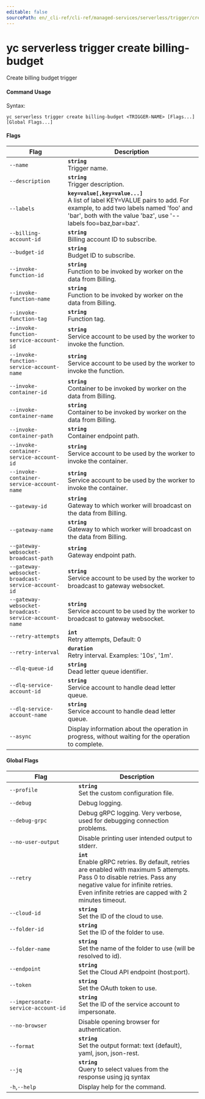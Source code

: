 ```yaml
---
editable: false
sourcePath: en/_cli-ref/cli-ref/managed-services/serverless/trigger/create/billing-budget.md
---
```


# yc serverless trigger create billing-budget

Create billing budget trigger

#### Command Usage

Syntax: 

`yc serverless trigger create billing-budget <TRIGGER-NAME> [Flags...] [Global Flags...]`

#### Flags

| Flag | Description |
|----|----|
|`--name`|<b>`string`</b><br/>Trigger name.|
|`--description`|<b>`string`</b><br/>Trigger description.|
|`--labels`|<b>`key=value[,key=value...]`</b><br/>A list of label KEY=VALUE pairs to add. For example, to add two labels named 'foo' and 'bar', both with the value 'baz', use '--labels foo=baz,bar=baz'.|
|`--billing-account-id`|<b>`string`</b><br/>Billing account ID to subscribe.|
|`--budget-id`|<b>`string`</b><br/>Budget ID to subscribe.|
|`--invoke-function-id`|<b>`string`</b><br/>Function to be invoked by worker on the data from Billing.|
|`--invoke-function-name`|<b>`string`</b><br/>Function to be invoked by worker on the data from Billing.|
|`--invoke-function-tag`|<b>`string`</b><br/>Function tag.|
|`--invoke-function-service-account-id`|<b>`string`</b><br/>Service account to be used by the worker to invoke the function.|
|`--invoke-function-service-account-name`|<b>`string`</b><br/>Service account to be used by the worker to invoke the function.|
|`--invoke-container-id`|<b>`string`</b><br/>Container to be invoked by worker on the data from Billing.|
|`--invoke-container-name`|<b>`string`</b><br/>Container to be invoked by worker on the data from Billing.|
|`--invoke-container-path`|<b>`string`</b><br/>Container endpoint path.|
|`--invoke-container-service-account-id`|<b>`string`</b><br/>Service account to be used by the worker to invoke the container.|
|`--invoke-container-service-account-name`|<b>`string`</b><br/>Service account to be used by the worker to invoke the container.|
|`--gateway-id`|<b>`string`</b><br/>Gateway to which worker will broadcast on the data from Billing.|
|`--gateway-name`|<b>`string`</b><br/>Gateway to which worker will broadcast on the data from Billing.|
|`--gateway-websocket-broadcast-path`|<b>`string`</b><br/>Gateway endpoint path.|
|`--gateway-websocket-broadcast-service-account-id`|<b>`string`</b><br/>Service account to be used by the worker to broadcast to gateway websocket.|
|`--gateway-websocket-broadcast-service-account-name`|<b>`string`</b><br/>Service account to be used by the worker to broadcast to gateway websocket.|
|`--retry-attempts`|<b>`int`</b><br/>Retry attempts, Default: 0|
|`--retry-interval`|<b>`duration`</b><br/>Retry interval. Examples: '10s', '1m'.|
|`--dlq-queue-id`|<b>`string`</b><br/>Dead letter queue identifier.|
|`--dlq-service-account-id`|<b>`string`</b><br/>Service account to handle dead letter queue.|
|`--dlq-service-account-name`|<b>`string`</b><br/>Service account to handle dead letter queue.|
|`--async`|Display information about the operation in progress, without waiting for the operation to complete.|

#### Global Flags

| Flag | Description |
|----|----|
|`--profile`|<b>`string`</b><br/>Set the custom configuration file.|
|`--debug`|Debug logging.|
|`--debug-grpc`|Debug gRPC logging. Very verbose, used for debugging connection problems.|
|`--no-user-output`|Disable printing user intended output to stderr.|
|`--retry`|<b>`int`</b><br/>Enable gRPC retries. By default, retries are enabled with maximum 5 attempts.<br/>Pass 0 to disable retries. Pass any negative value for infinite retries.<br/>Even infinite retries are capped with 2 minutes timeout.|
|`--cloud-id`|<b>`string`</b><br/>Set the ID of the cloud to use.|
|`--folder-id`|<b>`string`</b><br/>Set the ID of the folder to use.|
|`--folder-name`|<b>`string`</b><br/>Set the name of the folder to use (will be resolved to id).|
|`--endpoint`|<b>`string`</b><br/>Set the Cloud API endpoint (host:port).|
|`--token`|<b>`string`</b><br/>Set the OAuth token to use.|
|`--impersonate-service-account-id`|<b>`string`</b><br/>Set the ID of the service account to impersonate.|
|`--no-browser`|Disable opening browser for authentication.|
|`--format`|<b>`string`</b><br/>Set the output format: text (default), yaml, json, json-rest.|
|`--jq`|<b>`string`</b><br/>Query to select values from the response using jq syntax|
|`-h`,`--help`|Display help for the command.|
